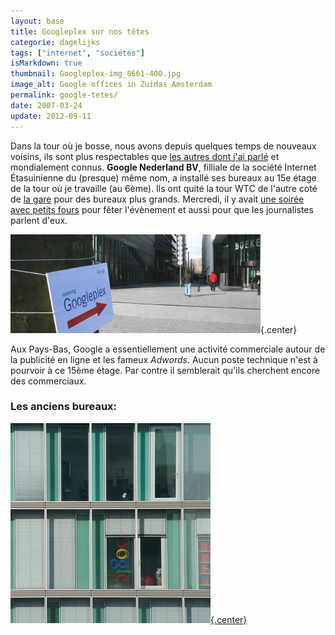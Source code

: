 ```yaml
---
layout: base
title: Googleplex sur nos têtes
categorie: dagelijks
tags: ["internet", "sociétés"]
isMarkdown: true
thumbnail: Googleplex-img_8661-400.jpg
image_alt: Google offices in Zuidas Amsterdam
permalink: google-tetes/
date: 2007-03-24
update: 2012-09-11
---
```




Dans la tour où je bosse, nous avons depuis quelques temps de nouveaux voisins, ils sont plus respectables que [les autres dont j'ai parlé](/descente-de-flics-chez-les-voisins) et mondialement connus. **Google Nederland BV**, filliale de la société Internet Étasuinienne du (presque) même nom, a installé ses bureaux au 15e étage de la tour où je travaille (au 6ème). Ils ont quité la tour WTC de l'autre coté de [la gare](/station-zuid-wtc-devient-amsterdam-zuid) pour des bureaux plus grands. Mercredi, il y avait [une soirée avec petits fours](http://weblog.pcmweb.nl/2007/03/google_groeit_a.html) pour fêter l'évènement et aussi pour que les journalistes parlent d'eux.

![Google offices in Zuidas Amsterdam](Googleplex-img_8661-400.jpg){.center}

Aux Pays-Bas, Google a essentiellement une activité commerciale autour de la publicité en ligne et les fameux *Adwords*. Aucun poste technique n'est à pourvoir à ce 15ème étage. Par contre il semblerait qu'ils cherchent encore des commerciaux.

### Les anciens bureaux:

[![Anciens bureaux de Google](433605792_googleplex.jpg){.center}](http://flickr.com/photos/13274211@N00/433605792/)


